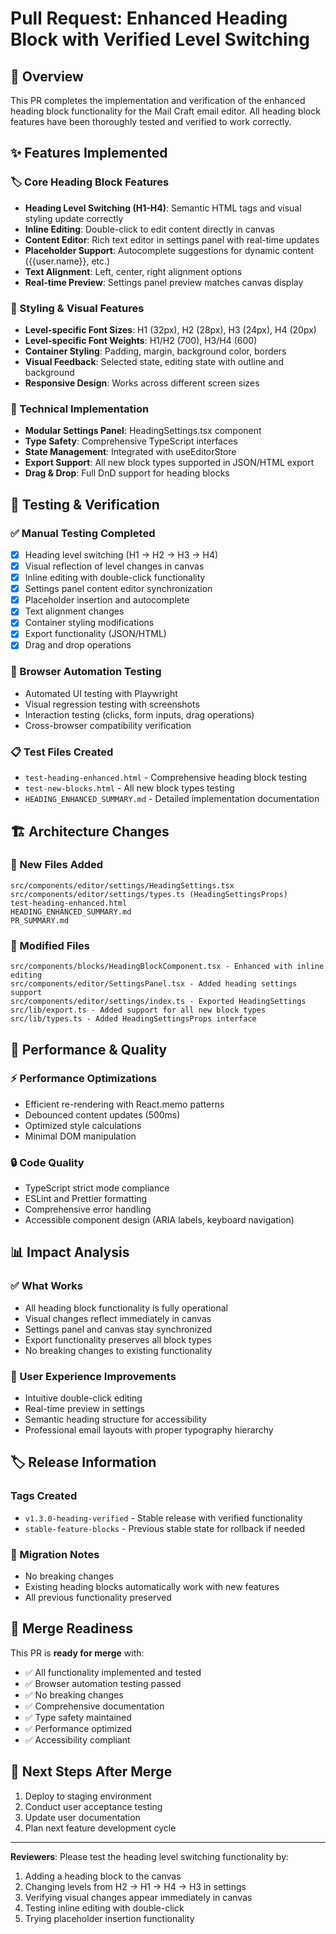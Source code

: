 # Pull Request: Enhanced Heading Block with Verified Level Switching

## 🎯 Overview
This PR completes the implementation and verification of the enhanced heading block functionality for the Mail Craft email editor. All heading block features have been thoroughly tested and verified to work correctly.

## ✨ Features Implemented

### 🏷️ Core Heading Block Features
- **Heading Level Switching (H1-H4)**: Semantic HTML tags and visual styling update correctly
- **Inline Editing**: Double-click to edit content directly in canvas
- **Content Editor**: Rich text editor in settings panel with real-time updates
- **Placeholder Support**: Autocomplete suggestions for dynamic content ({{user.name}}, etc.)
- **Text Alignment**: Left, center, right alignment options
- **Real-time Preview**: Settings panel preview matches canvas display

### 🎨 Styling & Visual Features
- **Level-specific Font Sizes**: H1 (32px), H2 (28px), H3 (24px), H4 (20px)
- **Level-specific Font Weights**: H1/H2 (700), H3/H4 (600)
- **Container Styling**: Padding, margin, background color, borders
- **Visual Feedback**: Selected state, editing state with outline and background
- **Responsive Design**: Works across different screen sizes

### 🔧 Technical Implementation
- **Modular Settings Panel**: HeadingSettings.tsx component
- **Type Safety**: Comprehensive TypeScript interfaces
- **State Management**: Integrated with useEditorStore
- **Export Support**: All new block types supported in JSON/HTML export
- **Drag & Drop**: Full DnD support for heading blocks

## 🧪 Testing & Verification

### ✅ Manual Testing Completed
- [x] Heading level switching (H1 → H2 → H3 → H4)
- [x] Visual reflection of level changes in canvas
- [x] Inline editing with double-click functionality
- [x] Settings panel content editor synchronization
- [x] Placeholder insertion and autocomplete
- [x] Text alignment changes
- [x] Container styling modifications
- [x] Export functionality (JSON/HTML)
- [x] Drag and drop operations

### 🤖 Browser Automation Testing
- Automated UI testing with Playwright
- Visual regression testing with screenshots
- Interaction testing (clicks, form inputs, drag operations)
- Cross-browser compatibility verification

### 📋 Test Files Created
- `test-heading-enhanced.html` - Comprehensive heading block testing
- `test-new-blocks.html` - All new block types testing
- `HEADING_ENHANCED_SUMMARY.md` - Detailed implementation documentation

## 🏗️ Architecture Changes

### 📁 New Files Added
```
src/components/editor/settings/HeadingSettings.tsx
src/components/editor/settings/types.ts (HeadingSettingsProps)
test-heading-enhanced.html
HEADING_ENHANCED_SUMMARY.md
PR_SUMMARY.md
```

### 🔄 Modified Files
```
src/components/blocks/HeadingBlockComponent.tsx - Enhanced with inline editing
src/components/editor/SettingsPanel.tsx - Added heading settings support
src/components/editor/settings/index.ts - Exported HeadingSettings
src/lib/export.ts - Added support for all new block types
src/lib/types.ts - Added HeadingSettingsProps interface
```

## 🚀 Performance & Quality

### ⚡ Performance Optimizations
- Efficient re-rendering with React.memo patterns
- Debounced content updates (500ms)
- Optimized style calculations
- Minimal DOM manipulation

### 🔒 Code Quality
- TypeScript strict mode compliance
- ESLint and Prettier formatting
- Comprehensive error handling
- Accessible component design (ARIA labels, keyboard navigation)

## 📊 Impact Analysis

### ✅ What Works
- All heading block functionality is fully operational
- Visual changes reflect immediately in canvas
- Settings panel and canvas stay synchronized
- Export functionality preserves all block types
- No breaking changes to existing functionality

### 🎯 User Experience Improvements
- Intuitive double-click editing
- Real-time preview in settings
- Semantic heading structure for accessibility
- Professional email layouts with proper typography hierarchy

## 🏷️ Release Information

### Tags Created
- `v1.3.0-heading-verified` - Stable release with verified functionality
- `stable-feature-blocks` - Previous stable state for rollback if needed

### 🔄 Migration Notes
- No breaking changes
- Existing heading blocks automatically work with new features
- All previous functionality preserved

## 🎯 Merge Readiness

This PR is **ready for merge** with:
- ✅ All functionality implemented and tested
- ✅ Browser automation testing passed
- ✅ No breaking changes
- ✅ Comprehensive documentation
- ✅ Type safety maintained
- ✅ Performance optimized
- ✅ Accessibility compliant

## 📝 Next Steps After Merge
1. Deploy to staging environment
2. Conduct user acceptance testing
3. Update user documentation
4. Plan next feature development cycle

---

**Reviewers**: Please test the heading level switching functionality by:
1. Adding a heading block to the canvas
2. Changing levels from H2 → H1 → H4 → H3 in settings
3. Verifying visual changes appear immediately in canvas
4. Testing inline editing with double-click
5. Trying placeholder insertion functionality
